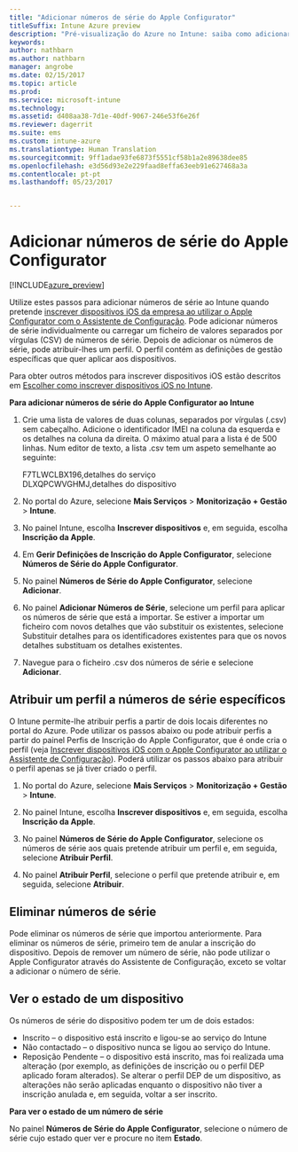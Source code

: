 ```yaml
---
title: "Adicionar números de série do Apple Configurator"
titleSuffix: Intune Azure preview
description: "Pré-visualização do Azure no Intune: saiba como adicionar números de série em dispositivos iOS pertencentes à empresa com o Apple Configurator."
keywords: 
author: nathbarn
ms.author: nathbarn
manager: angrobe
ms.date: 02/15/2017
ms.topic: article
ms.prod: 
ms.service: microsoft-intune
ms.technology: 
ms.assetid: d408aa38-7d1e-40df-9067-246e53f6e26f
ms.reviewer: dagerrit
ms.suite: ems
ms.custom: intune-azure
ms.translationtype: Human Translation
ms.sourcegitcommit: 9ff1adae93fe6873f5551cf58b1a2e89638dee85
ms.openlocfilehash: e3d56d93e2e229faad8effa63eeb91e627468a3a
ms.contentlocale: pt-pt
ms.lasthandoff: 05/23/2017


---
```


# <a name="add-apple-configurator-serial-numbers"></a>Adicionar números de série do Apple Configurator

[!INCLUDE[azure_preview](./includes/azure_preview.md)]

Utilize estes passos para adicionar números de série ao Intune quando pretende [inscrever dispositivos iOS da empresa ao utilizar o Apple Configurator com o Assistente de Configuração](apple-configurator-setup-assistant-enroll-ios.md). Pode adicionar números de série individualmente ou carregar um ficheiro de valores separados por vírgulas (CSV) de números de série. Depois de adicionar os números de série, pode atribuir-lhes um perfil. O perfil contém as definições de gestão específicas que quer aplicar aos dispositivos.

Para obter outros métodos para inscrever dispositivos iOS estão descritos em [Escolher como inscrever dispositivos iOS no Intune](enrollment-method-choose-ios.md).

**Para adicionar números de série do Apple Configurator ao Intune**

1. Crie uma lista de valores de duas colunas, separados por vírgulas (.csv) sem cabeçalho. Adicione o identificador IMEI na coluna da esquerda e os detalhes na coluna da direita. O máximo atual para a lista é de 500 linhas. Num editor de texto, a lista .csv tem um aspeto semelhante ao seguinte:

    F7TLWCLBX196,detalhes do serviço</br>
   DLXQPCWVGHMJ,detalhes do dispositivo

2. No portal do Azure, selecione **Mais Serviços** > **Monitorização + Gestão** > **Intune**.

3.  No painel Intune, escolha **Inscrever dispositivos** e, em seguida, escolha **Inscrição da Apple**.

4. Em **Gerir Definições de Inscrição do Apple Configurator**, selecione **Números de Série do Apple Configurator**.

5. No painel **Números de Série do Apple Configurator**, selecione **Adicionar**.

6. No painel **Adicionar Números de Série**, selecione um perfil para aplicar os números de série que está a importar. Se estiver a importar um ficheiro com novos detalhes que vão substituir os existentes, selecione Substituir detalhes para os identificadores existentes para que os novos detalhes substituam os detalhes existentes.

7. Navegue para o ficheiro .csv dos números de série e selecione **Adicionar**.

## <a name="assign-a-profile-to-specific-serial-numbers"></a>Atribuir um perfil a números de série específicos

O Intune permite-lhe atribuir perfis a partir de dois locais diferentes no portal do Azure. Pode utilizar os passos abaixo ou pode atribuir perfis a partir do painel Perfis de Inscrição do Apple Configurator, que é onde cria o perfil (veja [Inscrever dispositivos iOS com o Apple Configurator ao utilizar o Assistente de Configuração](apple-configurator-setup-assistant-enroll-ios.md)). Poderá utilizar os passos abaixo para atribuir o perfil apenas se já tiver criado o perfil.

1. No portal do Azure, selecione **Mais Serviços** > **Monitorização + Gestão** > **Intune**.

2. No painel Intune, escolha **Inscrever dispositivos** e, em seguida, escolha **Inscrição da Apple**.

3. No painel **Números de Série do Apple Configurator**, selecione os números de série aos quais pretende atribuir um perfil e, em seguida, selecione **Atribuir Perfil**.

4. No painel **Atribuir Perfil**, selecione o perfil que pretende atribuir e, em seguida, selecione **Atribuir**.

## <a name="delete-serial-numbers"></a>Eliminar números de série
Pode eliminar os números de série que importou anteriormente. Para eliminar os números de série, primeiro tem de anular a inscrição do dispositivo. Depois de remover um número de série, não pode utilizar o Apple Configurator através do Assistente de Configuração, exceto se voltar a adicionar o número de série.

## <a name="view-the-state-of-a-device"></a>Ver o estado de um dispositivo
Os números de série do dispositivo podem ter um de dois estados:

- Inscrito – o dispositivo está inscrito e ligou-se ao serviço do Intune
- Não contactado – o dispositivo nunca se ligou ao serviço do Intune.
- Reposição Pendente – o dispositivo está inscrito, mas foi realizada uma alteração (por exemplo, as definições de inscrição ou o perfil DEP aplicado foram alterados). Se alterar o perfil DEP de um dispositivo, as alterações não serão aplicadas enquanto o dispositivo não tiver a inscrição anulada e, em seguida, voltar a ser inscrito.

**Para ver o estado de um número de série**

No painel **Números de Série do Apple Configurator**, selecione o número de série cujo estado quer ver e procure no item **Estado**.

